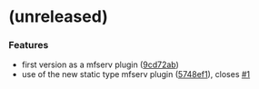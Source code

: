 <a name=""></a>
# (unreleased)


### Features

* first version as a mfserv plugin ([9cd72ab](https://github.com/metwork-framework/public-website/commit/9cd72ab))
* use of the new static type mfserv plugin ([5748ef1](https://github.com/metwork-framework/public-website/commit/5748ef1)), closes [#1](https://github.com/metwork-framework/public-website/issues/1)



